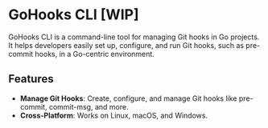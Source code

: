 # GoHooks CLI [WIP]

GoHooks CLI is a command-line tool for managing Git hooks in Go projects. It helps developers easily set up, configure, and run Git hooks, such as pre-commit hooks, in a Go-centric environment.

## Features
- **Manage Git Hooks**: Create, configure, and manage Git hooks like pre-commit, commit-msg, and more.
- **Cross-Platform**: Works on Linux, macOS, and Windows.
